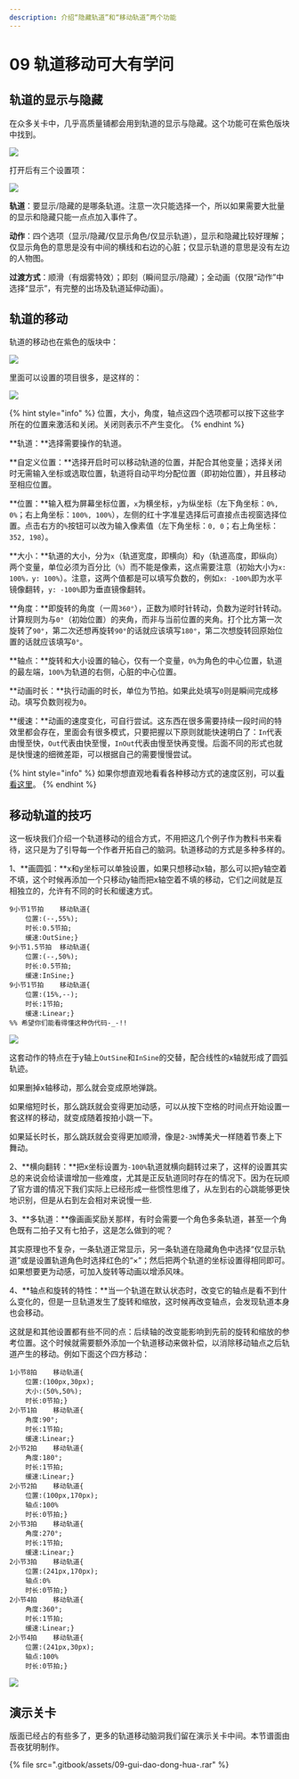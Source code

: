 ```yaml
---
description: 介绍“隐藏轨道”和“移动轨道”两个功能
---
```


# 09 轨道移动可大有学问

## 轨道的显示与隐藏

在众多关卡中，几乎高质量铺都会用到轨道的显示与隐藏。这个功能可在紫色版块中找到。

![](.gitbook/assets/09-01.png)

打开后有三个设置项：

![](.gitbook/assets/09-02.png)

**轨道**：要显示/隐藏的是哪条轨道。注意一次只能选择一个，所以如果需要大批量的显示和隐藏只能一点点加入事件了。

**动作**：四个选项（显示/隐藏/仅显示角色/仅显示轨道），显示和隐藏比较好理解；仅显示角色的意思是没有中间的横线和右边的心脏；仅显示轨道的意思是没有左边的人物图。 

**过渡方式**：顺滑（有烟雾特效）；即刻（瞬间显示/隐藏）；全动画（仅限“动作”中选择“显示”，有完整的出场及轨道延伸动画）。

## 轨道的移动

轨道的移动也在紫色的版块中：

![](.gitbook/assets/09-03.png)

里面可以设置的项目很多，是这样的：

![](.gitbook/assets/09-04.png)

{% hint style="info" %}
位置，大小，角度，轴点这四个选项都可以按下这些字所在的位置来激活和关闭。关闭则表示不产生变化。
{% endhint %}

**轨道：**选择需要操作的轨道。

**自定义位置：**选择开启时可以移动轨道的位置，并配合其他变量；选择关闭时无需输入坐标或选取位置，轨道将自动平均分配位置（即初始位置），并且移动至相应位置。

**位置：**输入框为屏幕坐标位置，`x`为横坐标，`y`为纵坐标（左下角坐标：`0%, 0%`；右上角坐标：`100%, 100%`），左侧的红十字准星选择后可直接点击视窗选择位置。点击右方的`%`按钮可以改为输入像素值（左下角坐标：`0, 0`；右上角坐标：`352, 198`）。

**大小：**轨道的大小，分为`x`（轨道宽度，即横向）和`y`（轨道高度，即纵向）两个变量，单位必须为百分比（`%`）而不能是像素，这点需要注意（初始大小为`x: 100%，y: 100%`）。注意，这两个值都是可以填写负数的，例如`x: -100%`即为水平镜像翻转，`y: -100%`即为垂直镜像翻转。

**角度：**即旋转的角度（一周`360°`），正数为顺时针转动，负数为逆时针转动。计算规则为与`0°`（初始位置）的夹角，而非与当前位置的夹角。打个比方第一次旋转了`90°`，第二次还想再旋转`90°`的话就应该填写`180°`，第二次想旋转回原始位置的话就应该填写`0°`。

**轴点：**旋转和大小设置的轴心，仅有一个变量，`0%`为角色的中心位置，轨道的最左端，`100%`为轨道的右侧，心脏的中心位置。

**动画时长：**执行动画的时长，单位为节拍。如果此处填写`0`则是瞬间完成移动。填写负数则视为`0`。

**缓速：**动画的速度变化，可自行尝试。这东西在很多需要持续一段时间的特效里都会存在，里面会有很多模式，只要把握以下原则就能快速明白了：`In`代表由慢至快，`Out`代表由快至慢，`InOut`代表由慢至快再变慢。后面不同的形式也就是快慢速的细微差距，可以根据自己的需要慢慢尝试。

{% hint style="info" %}
如果你想直观地看看各种移动方式的速度区别，可以[看看这里](https://easings.net)。
{% endhint %}

## 移动轨道的技巧

这一板块我们介绍一个轨道移动的组合方式，不用把这几个例子作为教科书来看待，这只是为了引导每一个作者开拓自己的脑洞。轨道移动的方式是多种多样的。

1、**画圆弧：**x和y坐标可以单独设置，如果只想移动x轴，那么可以把y轴空着不填，这个时候再添加一个只移动y轴而把x轴空着不填的移动，它们之间就是互相独立的，允许有不同的时长和缓速方式。

```text
9小节1节拍    移动轨道{
    位置:(--,55%);
    时长:0.5节拍;
    缓速:OutSine;}
9小节1.5节拍  移动轨道{
    位置:(--,50%);
    时长:0.5节拍;
    缓速:InSine;}
9小节1节拍    移动轨道{
    位置:(15%,--);
    时长:1节拍;
    缓速:Linear;}
%% 希望你们能看得懂这种伪代码-_-!!
```

![](.gitbook/assets/09-05.gif)

这套动作的特点在于y轴上`OutSine`和`InSine`的交替，配合线性的x轴就形成了圆弧轨迹。

如果删掉x轴移动，那么就会变成原地弹跳。

如果缩短时长，那么跳跃就会变得更加动感，可以从按下空格的时间点开始设置一套这样的移动，就变成随着按拍小跳一下。

如果延长时长，那么跳跃就会变得更加顺滑，像是`2-3N`博美犬一样随着节奏上下舞动。

2、**横向翻转：**把x坐标设置为`-100%`轨道就横向翻转过来了，这样的设置其实总的来说会给读谱增加一些难度，尤其是正反轨道同时存在的情况下。因为在玩顺了官方谱的情况下我们实际上已经形成一些惯性思维了，从左到右的心跳能够更快地识别，但是从右到左会相对来说慢一些.

3、**多轨道：**像画画奖励关那样，有时会需要一个角色多条轨道，甚至一个角色既有二拍子又有七拍子，这是怎么做到的呢？

其实原理也不复杂，一条轨道正常显示，另一条轨道在隐藏角色中选择“仅显示轨道”或是设置轨道角色时选择红色的“×”；然后把两个轨道的坐标设置得相同即可。如果想要更为动感，可加入旋转等动画以增添风味。

4、**轴点和旋转的特性：**当一个轨道在默认状态时，改变它的轴点是看不到什么变化的，但是一旦轨道发生了旋转和缩放，这时候再改变轴点，会发现轨道本身也会移动。

这就是和其他设置都有些不同的点：后续轴的改变能影响到先前的旋转和缩放的参考位置。这个时候就需要额外添加一个轨道移动来做补偿，以消除移动轴点之后轨道产生的移动。例如下面这个四方移动：

```text
1小节8拍    移动轨道{
    位置:(100px,30px);
    大小:(50%,50%);
    时长:0节拍;}
2小节1拍    移动轨道{
    角度:90°;
    时长:1节拍;
    缓速:Linear;}
2小节2拍    移动轨道{
    角度:180°;
    时长:1节拍;
    缓速:Linear;}
2小节2拍    移动轨道{
    位置:(100px,170px);
    轴点:100%
    时长:0节拍;}
2小节3拍    移动轨道{
    角度:270°;
    时长:1节拍;
    缓速:Linear;}
2小节3拍    移动轨道{
    位置:(241px,170px);
    轴点:0%
    时长:0节拍;}    
2小节4拍    移动轨道{
    角度:360°;
    时长:1节拍;
    缓速:Linear;}                            
2小节4拍    移动轨道{
    位置:(241px,30px);
    轴点:100%
    时长:0节拍;}        
```

![](.gitbook/assets/09-06.gif)

## 演示关卡

版面已经占的有些多了，更多的轨道移动脑洞我们留在演示关卡中间。本节谱面由吾夜犹明制作。

{% file src=".gitbook/assets/09-gui-dao-dong-hua-.rar" %}

